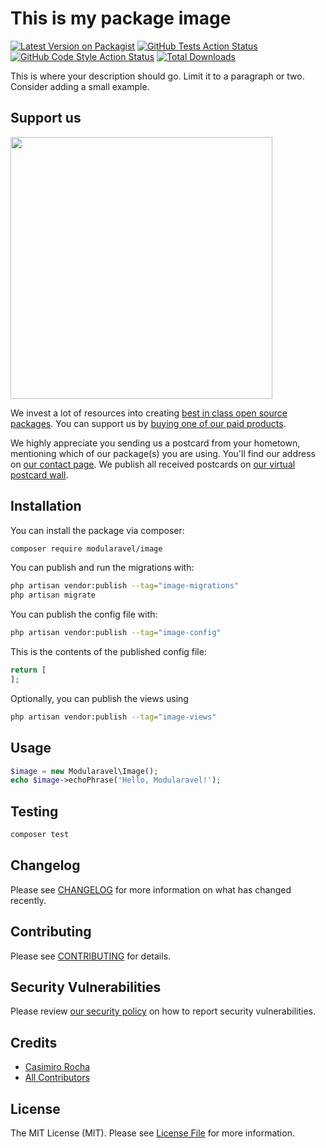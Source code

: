 # This is my package image

[![Latest Version on Packagist](https://img.shields.io/packagist/v/modularavel/image.svg?style=flat-square)](https://packagist.org/packages/modularavel/image)
[![GitHub Tests Action Status](https://img.shields.io/github/actions/workflow/status/modularavel/image/run-tests.yml?branch=main&label=tests&style=flat-square)](https://github.com/modularavel/image/actions?query=workflow%3Arun-tests+branch%3Amain)
[![GitHub Code Style Action Status](https://img.shields.io/github/actions/workflow/status/modularavel/image/fix-php-code-style-issues.yml?branch=main&label=code%20style&style=flat-square)](https://github.com/modularavel/image/actions?query=workflow%3A"Fix+PHP+code+style+issues"+branch%3Amain)
[![Total Downloads](https://img.shields.io/packagist/dt/modularavel/image.svg?style=flat-square)](https://packagist.org/packages/modularavel/image)

This is where your description should go. Limit it to a paragraph or two. Consider adding a small example.

## Support us

[<img src="https://github-ads.s3.eu-central-1.amazonaws.com/image.jpg?t=1" width="419px" />](https://spatie.be/github-ad-click/image)

We invest a lot of resources into creating [best in class open source packages](https://spatie.be/open-source). You can support us by [buying one of our paid products](https://spatie.be/open-source/support-us).

We highly appreciate you sending us a postcard from your hometown, mentioning which of our package(s) you are using. You'll find our address on [our contact page](https://spatie.be/about-us). We publish all received postcards on [our virtual postcard wall](https://spatie.be/open-source/postcards).

## Installation

You can install the package via composer:

```bash
composer require modularavel/image
```

You can publish and run the migrations with:

```bash
php artisan vendor:publish --tag="image-migrations"
php artisan migrate
```

You can publish the config file with:

```bash
php artisan vendor:publish --tag="image-config"
```

This is the contents of the published config file:

```php
return [
];
```

Optionally, you can publish the views using

```bash
php artisan vendor:publish --tag="image-views"
```

## Usage

```php
$image = new Modularavel\Image();
echo $image->echoPhrase('Hello, Modularavel!');
```

## Testing

```bash
composer test
```

## Changelog

Please see [CHANGELOG](CHANGELOG.md) for more information on what has changed recently.

## Contributing

Please see [CONTRIBUTING](CONTRIBUTING.md) for details.

## Security Vulnerabilities

Please review [our security policy](../../security/policy) on how to report security vulnerabilities.

## Credits

- [Casimiro Rocha](https://github.com/casimirorocha)
- [All Contributors](../../contributors)

## License

The MIT License (MIT). Please see [License File](LICENSE.md) for more information.
